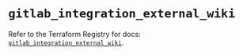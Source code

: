 # `gitlab_integration_external_wiki`

Refer to the Terraform Registry for docs: [`gitlab_integration_external_wiki`](https://registry.terraform.io/providers/gitlabhq/gitlab/17.7.1/docs/resources/integration_external_wiki).
